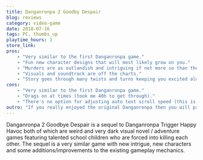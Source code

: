 ```yaml
---
title: Danganronpa 2 Goodby Despair
blog: reviews
category: video-game
date: 2018-07-16
tags: PC, thumbs_up
playtime_hours: 1
store_link:
pros:
    - "Very similar to the first Danganronpa game."
    - "Fun new character designs that will most likely grow on you."
    - "Murders are as outlandish and intriguing if not more so than the first game."
    - "Visuals and soundtrack are off the charts."
    - "Story goes through many twists and turns keeping you excited almost constantly."
cons:
    - "Very similar to the first Danganronpa game."
    - "Drags on at times (took me 40h to get through)."
    - "There's no option for adjusting auto text scroll speed (this is a basic feature for any VNs)."
outro: "If you really enjoyed the original Danganronpa then you will probably enjoy the sequel to a certain degree. However I recommend taking a break in between your playthroughs of both games because they are very similar and playing 80h of Danganronpa in a row isn't a good way to die."
---
```

Danganronpa 2 Goodbye Despair is a sequel to Danganronpa Trigger Happy Havoc both of which are weird and very dark visual novel / adventure games featuring talented school children who are forced into killing each other. The sequel is a very similar game with new intrigue, new characters and some additions/improvements to the existing gameplay mechanics.
